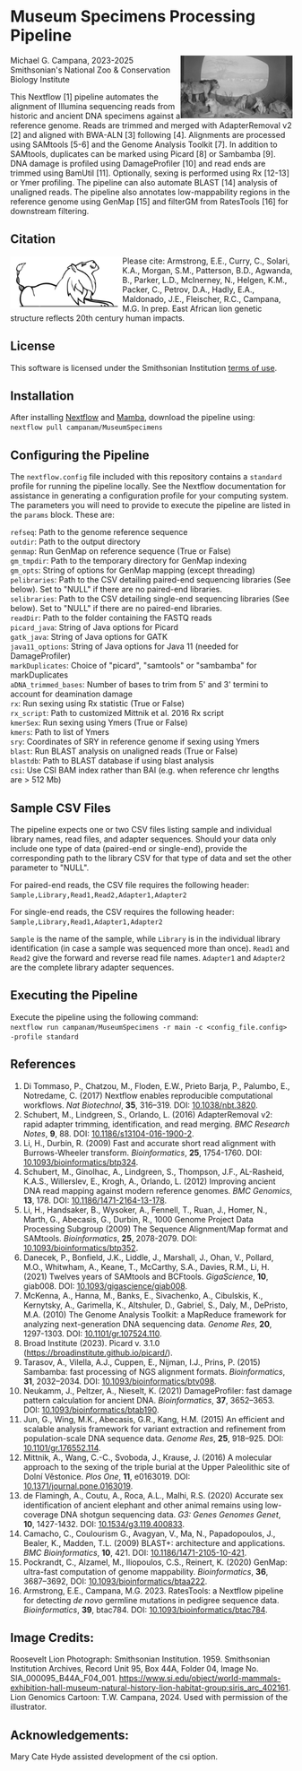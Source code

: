 # Museum Specimens Processing Pipeline  
<img align="right" src="roosevelt_lions.jpg" width="200">  

Michael G. Campana, 2023-2025  
Smithsonian's National Zoo & Conservation Biology Institute  

This Nextflow [1] pipeline automates the alignment of Illumina sequencing reads from historic and ancient DNA specimens against a reference genome. Reads are trimmed and merged with AdapterRemoval v2 [2] and aligned with BWA-ALN [3] following [4]. Alignments are processed using SAMtools [5-6] and the Genome Analysis Toolkit [7]. In addition to SAMtools, duplicates can be marked using Picard [8] or Sambamba [9]. DNA damage is profiled using DamageProfiler [10] and read ends are trimmed using BamUtil [11]. Optionally, sexing is performed using Rx [12-13] or Ymer profiling. The pipeline can also automate BLAST [14] analysis of unaligned reads. The pipeline also annotates low-mappability regions in the reference genome using GenMap [15] and filterGM from RatesTools [16] for downstream filtering.  

## Citation  
<img align="left" src="Lion_Project.png" width="200">  
Please cite: Armstrong, E.E., Curry, C., Solari, K.A., Morgan, S.M., Patterson, B.D., Agwanda, B., Parker, L.D., McInerney, N., Helgen, K.M., Packer, C., Petrov, D.A., Hadly, E.A., Maldonado, J.E., Fleischer, R.C., Campana, M.G. In prep. East African lion genetic structure reflects 20th century human impacts.  

## License  
This software is licensed under the Smithsonian Institution [terms of use](https://www.si.edu/termsofuse).  

## Installation  
After installing [Nextflow](https://www.nextflow.io/) and [Mamba](https://mamba.readthedocs.io/en/latest/installation/mamba-installation.html), download the pipeline using:  
`nextflow pull campanam/MuseumSpecimens`  

## Configuring the Pipeline  
The `nextflow.config` file included with this repository contains a `standard` profile for running the pipeline locally. See the Nextflow documentation for assistance in generating a configuration profile for your computing system. The parameters you will need to provide to execute the pipeline are listed in the `params` block. These are:  

`refseq`: Path to the genome reference sequence  
`outdir`: Path to the output directory  
`genmap`: Run GenMap on reference sequence (True or False)  
`gm_tmpdir`: Path to the temporary directory for GenMap indexing  
`gm_opts`: String of options for GenMap mapping (except threading)  
`pelibraries`: Path to the CSV detailing paired-end sequencing libraries (See below). Set to "NULL" if there are no paired-end libraries.  
`selibraries`: Path to the CSV detailing single-end sequencing libraries (See below). Set to "NULL" if there are no paired-end libraries.  
`readDir`: Path to the folder containing the FASTQ reads  
`picard_java`: String of Java options for Picard  
`gatk_java`: String of Java options for GATK  
`java11_options`: String of Java options for Java 11 (needed for DamageProfiler)  
`markDuplicates`: Choice of "picard", "samtools" or "sambamba" for markDuplicates  
`aDNA_trimmed_bases`: Number of bases to trim from 5' and 3' termini to account for deamination damage  
`rx`: Run sexing using Rx statistic (True or False)  
`rx_script`: Path to customized Mittnik et al. 2016 Rx script  
`kmerSex`: Run sexing using Ymers (True or False)  
`kmers`: Path to list of Ymers  
`sry`: Coordinates of SRY in reference genome if sexing using Ymers  
`blast`: Run BLAST analysis on unaligned reads (True or False)  
`blastdb`: Path to BLAST database if using blast analysis  
`csi`: Use CSI BAM index rather than BAI (e.g. when reference chr lengths are > 512 Mb)  

## Sample CSV Files  
The pipeline expects one or two CSV files listing sample and individual library names, read files, and adapter sequences. Should your data only include one type of data (paired-end or single-end), provide the corresponding path to the library CSV for that type of data and set the other parameter to "NULL".  

For paired-end reads, the CSV file requires the following header:  
`Sample,Library,Read1,Read2,Adapter1,Adapter2`  

For single-end reads, the CSV requires the following header:  
`Sample,Library,Read1,Adapter1,Adapter2`  

`Sample` is the name of the sample, while `Library` is in the individual library identification (in case a sample was sequenced more than once). `Read1` and `Read2` give the forward and reverse read file names. `Adapter1` and `Adapter2` are the complete library adapter sequences.  

## Executing the Pipeline  
Execute the pipeline using the following command:  
`nextflow run campanam/MuseumSpecimens -r main -c <config_file.config> -profile standard`  

## References  
1. Di Tommaso, P., Chatzou, M., Floden, E.W., Prieto Barja, P., Palumbo, E., Notredame, C. (2017) Nextflow enables reproducible computational workflows. *Nat Biotechnol*, __35__, 316–319. DOI: [10.1038/nbt.3820](https://www.nature.com/articles/nbt.3820).  
2. Schubert, M., Lindgreen, S., Orlando, L. (2016) AdapterRemoval v2: rapid adapter trimming, identification, and read merging. *BMC Research Notes*, __9__, 88. DOI: [10.1186/s13104-016-1900-2](https://doi.org/10.1186/s13104-016-1900-2).  
3. Li, H., Durbin, R. (2009) Fast and accurate short read alignment with Burrows-Wheeler transform. *Bioinformatics*, __25__, 1754-1760. DOI: [10.1093/bioinformatics/btp324](https://academic.oup.com/bioinformatics/article/25/14/1754/225615).  
4. Schubert, M., Ginolhac, A., Lindgreen, S., Thompson, J.F., AL-Rasheid, K.A.S., Willerslev, E., Krogh, A., Orlando, L. (2012) Improving ancient DNA read mapping against modern reference genomes. *BMC Genomics*, __13__, 178. DOI: [10.1186/1471-2164-13-178](https://doi.org/10.1186/1471-2164-13-178).  
5. Li, H., Handsaker, B., Wysoker, A., Fennell, T., Ruan, J., Homer, N., Marth, G., Abecasis, G., Durbin, R., 1000 Genome Project Data Processing Subgroup (2009) The Sequence Alignment/Map format and SAMtools. *Bioinformatics*, __25__, 2078-2079. DOI: [10.1093/bioinformatics/btp352](https://academic.oup.com/bioinformatics/article/25/16/2078/204688).  
6. Danecek, P., Bonfield, J.K., Liddle, J., Marshall, J., Ohan, V., Pollard, M.O., Whitwham, A., Keane, T., McCarthy, S.A., Davies, R.M., Li, H. (2021) Twelves years of SAMtools and BCFtools. *GigaScience*, __10__, giab008. DOI: [10.1093/gigascience/giab008](https://academic.oup.com/gigascience/article/10/2/giab008/6137722).  
7. McKenna, A., Hanna, M., Banks, E., Sivachenko, A., Cibulskis, K., Kernytsky, A., Garimella, K., Altshuler, D., Gabriel, S., Daly, M., DePristo, M.A. (2010) The Genome Analysis Toolkit: a MapReduce framework for analyzing next-generation DNA sequencing data. *Genome Res*, __20__, 1297-1303. DOI: [10.1101/gr.107524.110](https://genome.cshlp.org/content/20/9/1297.abstract).
8. Broad Institute (2023). Picard v. 3.1.0 (https://broadinstitute.github.io/picard/).  
9. Tarasov, A., Vilella, A.J., Cuppen, E., Nijman, I.J., Prins, P. (2015) Sambamba: fast processing of NGS alignment formats. *Bioinformatics*, __31__, 2032–2034. DOI: [10.1093/bioinformatics/btv098](https://academic.oup.com/bioinformatics/article/31/12/2032/214758).  
10. Neukamm, J., Peltzer, A., Nieselt, K. (2021) DamageProfiler: fast damage pattern calculation for ancient DNA. *Bioinformatics*, __37__, 3652–3653. DOI: [10.1093/bioinformatics/btab190](https://doi.org/10.1093/bioinformatics/btab190).  
11. Jun, G., Wing, M.K., Abecasis, G.R., Kang, H.M. (2015) An efficient and scalable analysis framework for variant extraction and refinement from population-scale DNA sequence data. *Genome Res*, __25__, 918–925. DOI: [10.1101/gr.176552.114](https://doi.org/10.1101/gr.176552.114).  
12. Mittnik, A., Wang, C.-C., Svoboda, J., Krause, J. (2016) A molecular approach to the sexing of the triple burial at the Upper Paleolithic site of Dolní Věstonice. *Plos One*, __11__, e0163019. DOI: [10.1371/journal.pone.0163019](https://doi.org/10.1371/journal.pone.0163019).  
13. de Flamingh, A., Coutu, A., Roca, A.L., Malhi, R.S. (2020) Accurate sex identification of ancient elephant and other animal remains using low-coverage DNA shotgun sequencing data. *G3: Genes Genomes Genet*, __10__, 1427-1432. DOI: [10.1534/g3.119.400833](https://doi.org/10.1534/g3.119.400833).  
14. Camacho, C., Coulourism G., Avagyan, V., Ma, N., Papadopoulos, J., Bealer, K., Madden, T.L. (2009) BLAST+: architecture and applications. *BMC Bioinformatics*, __10__, 421. DOI: [10.1186/1471-2105-10-421](https://doi.org/10.1186/1471-2105-10-421).
15. Pockrandt, C., Alzamel, M., Iliopoulos, C.S., Reinert, K. (2020) GenMap: ultra-fast computation of genome mappability. *Bioinformatics*, __36__, 3687–3692, DOI: [10.1093/bioinformatics/btaa222](https://academic.oup.com/bioinformatics/article/36/12/3687/5815974).
16. Armstrong, E.E., Campana, M.G. 2023. RatesTools: a Nextflow pipeline for detecting *de novo* germline mutations in pedigree sequence data. *Bioinformatics*, __39__, btac784. DOI: [10.1093/bioinformatics/btac784](https://doi.org/10.1093/bioinformatics/btac784).  

## Image Credits:  
Roosevelt Lion Photograph: Smithsonian Institution. 1959. Smithsonian Institution Archives, Record Unit 95, Box 44A, Folder 04, Image No. SIA_000095_B44A_F04_001. https://www.si.edu/object/world-mammals-exhibition-hall-museum-natural-history-lion-habitat-group:siris_arc_402161.  
Lion Genomics Cartoon: T.W. Campana, 2024. Used with permission of the illustrator.  

## Acknowledgements:  
Mary Cate Hyde assisted development of the csi option.  
